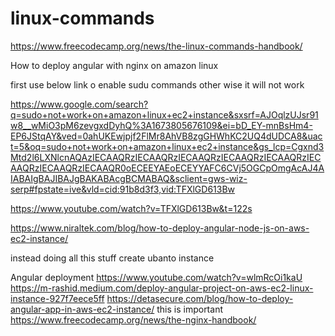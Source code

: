 # linux-commands

https://www.freecodecamp.org/news/the-linux-commands-handbook/

How to deploy angular with nginx on amazon linux 

first use below link o enable sudu commands other wise it will not work

https://www.google.com/search?q=sudo+not+work+on+amazon+linux+ec2+instance&sxsrf=AJOqlzUJsr91w8__wMiO3pM6zevgxdDyhQ%3A1673805676109&ei=bD_EY-mnBsHm4-EP6JStqAY&ved=0ahUKEwjpjf2FlMr8AhVB8zgGHWhKC2UQ4dUDCA8&uact=5&oq=sudo+not+work+on+amazon+linux+ec2+instance&gs_lcp=Cgxnd3Mtd2l6LXNlcnAQAzIECAAQRzIECAAQRzIECAAQRzIECAAQRzIECAAQRzIECAAQRzIECAAQRzIECAAQR0oECEEYAEoECEYYAFC6CVj5OGCpOmgAcAJ4AIABAIgBAJIBAJgBAKABAcgBCMABAQ&sclient=gws-wiz-serp#fpstate=ive&vld=cid:91b8d3f3,vid:TFXlGD613Bw

https://www.youtube.com/watch?v=TFXlGD613Bw&t=122s

https://www.niraltek.com/blog/how-to-deploy-angular-node-js-on-aws-ec2-instance/

instead doing all this stuff create ubanto instance

Angular deployment
https://www.youtube.com/watch?v=wlmRcOi1kaU
https://m-rashid.medium.com/deploy-angular-project-on-aws-ec2-linux-instance-927f7eece5ff
https://detasecure.com/blog/how-to-deploy-angular-app-in-aws-ec2-instance/     this is important
https://www.freecodecamp.org/news/the-nginx-handbook/
